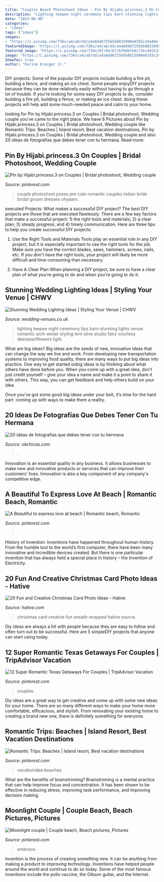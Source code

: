 ```yaml
---
title: "Couples Beach Photoshoot Ideas - Pin By Hijabi.princess.3 On Couples"
description: "Lighting teepee night ceremony tips barn stunning lights venue romantic arch winter styling tent olive studio fairy courtesy deerpearlflowers light"
date: "2023-06-06"
categories:
- "ideas"
tags: ["ideas"]
images:
- "https://i.pinimg.com/736x/a4/a8/dd/a4a8dd672565b8815998e6355c24e80e--luxury-private-jets-tropical-beaches.jpg"
featuredImage: "https://i.pinimg.com/736x/a4/a8/dd/a4a8dd672565b8815998e6355c24e80e--luxury-private-jets-tropical-beaches.jpg"
featured_image: "https://i.pinimg.com/736x/6f/9d/b7/6f9db7e0c73ecd4313441761568de61d.jpg"
image: "https://i.pinimg.com/736x/a4/a8/dd/a4a8dd672565b8815998e6355c24e80e--luxury-private-jets-tropical-beaches.jpg"
ShowToc: true
author: "Karine Kreiger Jr."
---
```



DIY projects: Some of the popular DIY projects include building a fire pit, building a fence, and making an ice chest.
Some people enjoyDIY projects because they can be done relatively easily without having to go through a lot of trouble. If you're looking for some easy DIY projects to do, consider building a fire pit, building a fence, or making an ice chest. doing these projects will help add some much-needed peace and calm to your home.

	

		
looking for Pin by Hijabi.princess.3 on Couples | Bridal photoshoot, Wedding couple you've came to the right place. We have 8 Pictures about Pin by Hijabi.princess.3 on Couples | Bridal photoshoot, Wedding couple like Romantic Trips: Beaches | Island resort, Best vacation destinations, Pin by Hijabi.princess.3 on Couples | Bridal photoshoot, Wedding couple and also 20 ideas de fotografías que debes tener con tu hermana. Read more:
		
    
## Pin By Hijabi.princess.3 On Couples | Bridal Photoshoot, Wedding Couple

<img loading=lazy src="https://i.pinimg.com/736x/6f/9d/b7/6f9db7e0c73ecd4313441761568de61d.jpg" onerror="this.onerror=null;this.src='https://tse3.mm.bing.net/th?id=OIP.ar8yiRnYGCgnWkz3Dom7dAHaLM&amp;pid=15.1';" alt="Pin by Hijabi.princess.3 on Couples | Bridal photoshoot, Wedding couple">

_Source: pinterest.com_

>couple photoshoot poses pre cute romantic couples indian bride bridal groom dresses ohyaaro. 

	

executed Projects: What makes a successful DIY project?
The best DIY projects are those that are executed flawlessly. There are a few key factors that make a successful project: 1) the right tools and materials; 2) a clear plan; 3) steady progress; and 4) timely communication. Here are three tips to help you create successful DIY projects:
1. Use the Right Tools and Materials
Tools play an essential role in any DIY project, but it is especially important to use the right tools for the job. Make sure you have the correct blades, saws, hammers, screws, nails, etc. If you don't have the right tools, your project will likely be more difficult and time-consuming than necessary.

2. Have A Clear Plan
When planning a DIY project, be sure to have a clear plan of what you're going to do and when you're going to do it.

    
## Stunning Wedding Lighting Ideas | Styling Your Venue | CHWV

<img loading=lazy src="https://www.wedding-venues.co.uk/sites/default/files/Stunning-Wedding-Lighting-Ideas-olivestudio.jpg" onerror="this.onerror=null;this.src='https://tse1.mm.bing.net/th?id=OIP.juqMqY62ZzVhwhVfNubxUwDMEy&amp;pid=15.1';" alt="Stunning Wedding Lighting Ideas | Styling Your Venue | CHWV">

_Source: wedding-venues.co.uk_

>lighting teepee night ceremony tips barn stunning lights venue romantic arch winter styling tent olive studio fairy courtesy deerpearlflowers light. 

	

What are big ideas?
Big ideas are the seeds of new, innovative ideas that can change the way we live and work. From developing new transportation systems to improving food quality, there are many ways to put big ideas into practice.
One way to get started onbig ideas is by thinking about what others have done before you. When you come up with a great idea, don’t just credit yourself – give your idea a name and make it a point to share it with others. This way, you can get feedback and help others build on your idea.

Once you’ve got some good big ideas under your belt, it’s time for the hard part: coming up with ways to make them a reality.

    
## 20 Ideas De Fotografías Que Debes Tener Con Tu Hermana

<img loading=lazy src="https://www.okchicas.com/wp-content/uploads/2016/03/20-ideas-de-fotografías-básicas-para-tener-con-tu-hermana-7.jpg" onerror="this.onerror=null;this.src='https://tse1.mm.bing.net/th?id=OIP.rdE4EhvOjmnc_QJc3KvbbQHaLL&amp;pid=15.1';" alt="20 ideas de fotografías que debes tener con tu hermana">

_Source: okchicas.com_

>. 

	

Innovation is an essential quality in any business. It allows businesses to make new and innovative products or services that can improve their customers' lives. Innovation is also a key component of any company's competitive edge.

    
## A Beautiful To Express Love At Beach | Romantic Beach, Romantic

<img loading=lazy src="https://i.pinimg.com/736x/1a/44/a3/1a44a337a02331e9793ebcd89753924b.jpg" onerror="this.onerror=null;this.src='https://tse3.mm.bing.net/th?id=OIP.Tc2O2SBp1gt0S-7EWgbNDQHaMu&amp;pid=15.1';" alt="A Beautiful to express love at beach | Romantic beach, Romantic">

_Source: pinterest.com_

>. 

	

History of Invention:
Inventions have happened throughout human history. From the humble tool to the world’s first computer, there have been many innovative and incredible devices created. But there is one particular invention that has always held a special place in history – the Invention of Electricity.

    
## 20 Fun And Creative Christmas Card Photo Ideas - Hative

<img loading=lazy src="https://hative.com/wp-content/uploads/2014/11/christmas-card-photo-ideas/20-christmas-card-photo-ideas.jpg" onerror="this.onerror=null;this.src='https://tse1.mm.bing.net/th?id=OIP.Ehoul_5dcS1fe_MrInoUOwHaLH&amp;pid=15.1';" alt="20 Fun and Creative Christmas Card Photo Ideas - Hative">

_Source: hative.com_

>christmas card creative fun wreath wrapped hative source. 

	

Diy ideas are always a hit with people because they are easy to follow and often turn out to be successful. Here are 5 simpleDIY projects that anyone can start using today.

    
## 12 Super Romantic Texas Getaways For Couples | TripAdvisor Vacation

<img loading=lazy src="https://i.pinimg.com/736x/c6/89/50/c68950a84a7a642173bb54a7c948b19e.jpg" onerror="this.onerror=null;this.src='https://tse2.mm.bing.net/th?id=OIP.B6idtfwsF4M2LtWC652sXgHaEP&amp;pid=15.1';" alt="12 Super Romantic Texas Getaways For Couples | TripAdvisor Vacation">

_Source: pinterest.com_

>couples. 

	

Diy ideas are a great way to get creative and come up with some new ideas for your home. There are so many different ways to make your home more comfortable, efficacious, and stylish. From renovating your existing home to creating a brand new one, there is definitely something for everyone.

    
## Romantic Trips: Beaches | Island Resort, Best Vacation Destinations

<img loading=lazy src="https://i.pinimg.com/736x/a4/a8/dd/a4a8dd672565b8815998e6355c24e80e--luxury-private-jets-tropical-beaches.jpg" onerror="this.onerror=null;this.src='https://tse4.mm.bing.net/th?id=OIP.-E1CJ7QVP0Wll-VgoVA7VgHaLH&amp;pid=15.1';" alt="Romantic Trips: Beaches | Island resort, Best vacation destinations">

_Source: pinterest.com_

>vacationidea beaches. 

	

What are the benefits of brainstroming?
Brainstroming is a mental practice that can help improve focus and concentration. It has been shown to be effective in reducing stress, improving task performance, and improving decision making.

    
## Moonlight Couple | Couple Beach, Beach Pictures, Pictures

<img loading=lazy src="https://i.pinimg.com/736x/28/5c/45/285c45e1cd99c3925c70e004bc0c1f0c--moonlight-couples.jpg" onerror="this.onerror=null;this.src='https://tse2.mm.bing.net/th?id=OIP.upuRgGWNByNTqn3wNxKhqAHaKH&amp;pid=15.1';" alt="Moonlight couple | Couple beach, Beach pictures, Pictures">

_Source: pinterest.com_

>embrace. 

	

Invention is the process of creating something new. It can be anything from making a product to improving technology. Inventions have helped people around the world and continue to do so today. Some of the most famous inventions include the polio vaccine, the Gibson guitar, and the Internet.

